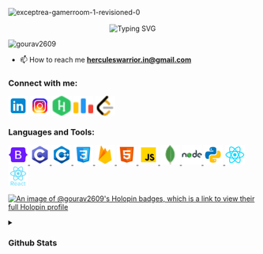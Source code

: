 ![exceptrea-gamerroom-1-revisioned-0](https://github.com/Gourav2609/Gourav2609/assets/115522947/5efff12e-8d74-4f00-b8d3-176bf3864431)

<p align="center">
  <img src="https://readme-typing-svg.demolab.com?font=Fira+Code&size=60&duration=3500&pause=985&vCenter=true&width=800&height=80&lines=Hi+👋+!!;I'm+Gourav+!" alt="Typing SVG" align="center">
</p>


<!--<h3 align="center">A passionate frontend developer from India</h3>-->

<p align="left"> <img src="https://komarev.com/ghpvc/?username=gourav2609&label=Visitors&color=000000&style=flat" alt="gourav2609" /> </p>

- 📫 How to reach me **herculeswarrior.in@gmail.com**

<h3 align="left">Connect with me:</h3>
<p align="left">
<a href="https://www.linkedin.com/in/gourav-a6266014b/" target="blank"><img align="center" src="./icons/linkedin.png" alt="gourav ." height="40" width="40" /></a>
<a href="https://instagram.com/__delusive_world_/" target="blank"><img align="center" src="./icons/instagram.png" alt="__delusive_world_/" height="40" width="40" /></a>
<a href="https://www.hackerrank.com/herculeswarrior1" target="blank"><img align="center" src="./icons/hackerrank.png" alt="herculeswarrior1" height="40" width="40" /></a>
<a href="https://codeforces.com/profile/gandalf_05" target="blank"><img align="center" src="./icons/codeforces.png" alt="gandalf_05" height="40" width="40" /></a>
<a href="https://www.leetcode.com/user4582bn" target="blank"><img align="center" src="./icons/leetcode.png" alt="user4582bn" height="40" width="40" /></a>
</p>

<h3 align="left">Languages and Tools:</h3>
<p align="left"> <a href="https://getbootstrap.com" target="_blank" rel="noreferrer"> <img src="./icons/bootstrap.png" alt="bootstrap" width="40" height="40"/> </a> <a href="https://www.cprogramming.com/" target="_blank" rel="noreferrer"> <img src="./icons/C -icon.png" alt="c" width="40" height="40"/> </a> <a href="https://www.w3schools.com/cpp/" target="_blank" rel="noreferrer"> <img src="./icons/C++-icon.png" alt="cplusplus" width="40" height="40"/> </a> <a href="https://www.w3schools.com/css/" target="_blank" rel="noreferrer"> <img src="./icons/css.png" alt="css3" width="40" height="40"/> </a> <a href="https://firebase.google.com/" target="_blank" rel="noreferrer"> <img src="./icons/firebase.png" alt="firebase" width="40" height="40"/> </a> <a href="https://www.w3.org/html/" target="_blank" rel="noreferrer"> <img src="./icons/html.png" alt="html5" width="40" height="40"/> </a> <a href="https://developer.mozilla.org/en-US/docs/Web/JavaScript" target="_blank" rel="noreferrer"> <img src="./icons/javascript.png" alt="javascript" width="40" height="40"/> </a> <a href="https://www.mongodb.com/" target="_blank" rel="noreferrer"> <img src="./icons/mongoDB.png" alt="mongodb" width="40" height="40"/> </a> <a href="https://nodejs.org" target="_blank" rel="noreferrer"> <img src="./icons/node-js.png" alt="nodejs" width="40" height="40"/> </a> <a href="https://www.python.org" target="_blank" rel="noreferrer"> <img src="./icons/python.png" alt="python" width="40" height="40"/> </a> <a href="https://reactjs.org/" target="_blank" rel="noreferrer"> <img src="./icons/react.png" alt="react" width="40" height="40"/> </a> <a href="https://reactnative.dev/" target="_blank" rel="noreferrer"> <img src="./icons/react-native.png" alt="reactnative" width="40" height="40"/> </a> </p>

[![An image of @gourav2609's Holopin badges, which is a link to view their full Holopin profile](https://holopin.me/gourav2609)](https://holopin.io/@gourav2609)
<br>

<details>
  <summary><h3 align="left">Github Stats</h3></summary>

  

<p><img align="center" src="https://github-readme-stats.vercel.app/api/top-langs?username=gourav2609&show_icons=true&theme=dark&title_color=ffffff&text_color=ffffff&bg_color=000000&locale=en&layout=compact" alt="gourav2609" /></p>

<br>
<p><img align="center" src="https://github-readme-stats.vercel.app/api?username=gourav2609&show_icons=true&theme=dark&locale=en" alt="gourav2609" /></p>

<br>

<p><img align="center" src="https://github-readme-streak-stats.herokuapp.com/?user=gourav2609&theme=dark" alt="gourav2609" /></p>
</details>
